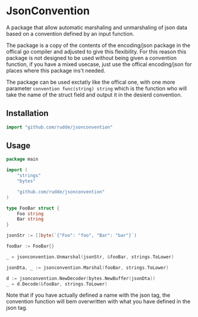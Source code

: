 # JsonConvention

A package that allow automatic marshaling and unmarshaling of json data based on a convention defined by an input function.

The package is a copy of the contents of the encoding/json package in the offical go compiler and adjusted to give this flexibility. For this reason this package is not designed to be used without being given a convention function, if you have a mixed usecase, just use the offical encoding/json for places where this package ins't needed.

The package can be used exctatly like the offical one, with one more parameter `convention func(string) string` which is the function who will take the name of the struct field and output it in the desierd convention.

## Installation

```go
import "github.com/rudde/jsonconvention"
```

## Usage

```go
package main

import (
    "strings"
    "bytes"

    "github.com/rudde/jsonconvention"
)

type FooBar struct {
    Foo string
    Bar string
}

jsonStr := []byte(`{"Foo": "foo", "Bar": "bar"}`)

fooBar := FooBar{}

_ = jsonconvention.Unmarshal(jsonStr, &fooBar, strings.ToLower)

jsonDta, _ := jsonconvention.Marshal(fooBar, strings.ToLower)

d := jsonconvention.NewDecoder(bytes.NewBuffer(jsonDta))
_ = d.Decode(&fooBar, strings.ToLower)
```

Note that if you have actually defined a name with the json tag, the convention function will bem overwritten with what you have defined in the json tag.